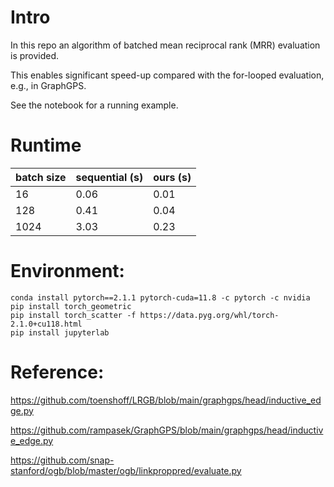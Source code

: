 # Intro
In this repo an algorithm of batched mean reciprocal rank (MRR) evaluation is provided. 

This enables significant speed-up compared with the for-looped evaluation, e.g., in GraphGPS.

See the notebook for a running example. 

# Runtime

| batch size | sequential (s) | ours (s) |
| ---        |----------------|----------|
| 16 | 0.06           | 0.01     |
| 128 | 0.41           | 0.04     |
| 1024 | 3.03           | 0.23     |


# Environment:  
```
conda install pytorch==2.1.1 pytorch-cuda=11.8 -c pytorch -c nvidia
pip install torch_geometric
pip install torch_scatter -f https://data.pyg.org/whl/torch-2.1.0+cu118.html
pip install jupyterlab
```

# Reference:  
https://github.com/toenshoff/LRGB/blob/main/graphgps/head/inductive_edge.py

https://github.com/rampasek/GraphGPS/blob/main/graphgps/head/inductive_edge.py

https://github.com/snap-stanford/ogb/blob/master/ogb/linkproppred/evaluate.py